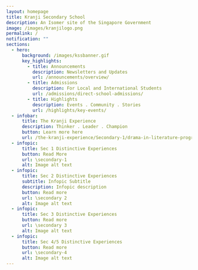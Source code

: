 ```yaml
---
layout: homepage
title: Kranji Secondary School
description: An Isomer site of the Singapore Government
image: /images/kranjilogo.png
permalink: /
notification: ""
sections:
  - hero:
      background: /images/kssbanner.gif
      key_highlights:
        - title: Announcements
          description: Newsletters and Updates
          url: /announcements/overview/
        - title: Admissions
          description: For Local and International Students
          url: /admissions/direct-school-admissions/
        - title: Highlights
          description: Events . Community . Stories
          url: /highlights/key-events/
  - infobar:
      title: The Kranji Experience
      description: Thinker . Leader . Champion
      button: Learn more here
      url: /the-kranji-experience/Secondary-1/drama-in-literature-programme/
  - infopic:
      title: Sec 1 Distinctive Experiences
      button: Read More
      url: \secondary-1
      alt: Image alt text
  - infopic:
      title: Sec 2 Distinctive Experiences
      subtitle: Infopic Subtitle
      description: Infopic description
      button: Read more
      url: \secondary 2
      alt: Image alt text
  - infopic:
      title: Sec 3 Distinctive Experiences
      button: Read more
      url: \secondary 3
      alt: Image alt text
  - infopic:
      title: Sec 4/5 Distinctive Experiences
      button: Read more
      url: \secondary-4
      alt: Image alt text
---
```

